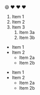 :smile: :heart: :heart: :heart:

1. Item 1
2. Item 2
3. Item 3
   1. Item 3a
   2. Item 3b


 - Item 1
 - Item 2
      * Item 2a
      * Item 2b
* Item 1
* Item 2
  * Item 2a
  * Item 2b
